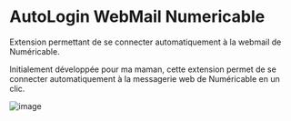 # AutoLogin WebMail Numericable

Extension permettant de se connecter automatiquement à la webmail de Numéricable.

Initialement développée pour ma maman, cette extension permet de se connecter automatiquement à la messagerie web de Numéricable en un clic.

![image](https://github.com/Kocal/AutoLogin-Webmail-Numericable/assets/2103975/beb094cb-7c37-461d-8bb9-fec680f1fe21)
